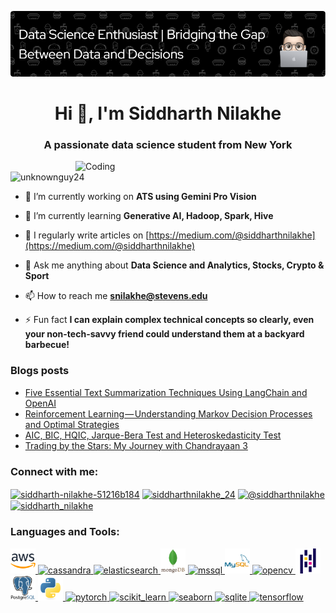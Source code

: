 ![Header](./github-header-image-new.png)
<h1 align="center">Hi 👋, I'm Siddharth Nilakhe</h1>
<h3 align="center">A passionate data science student from New York</h3>
<img align="right" alt="Coding" width="400" src="https://miro.medium.com/v2/resize:fit:1360/0*7Q3yvSIv_t0ioJ-Z.gif">

<p align="left"> <img src="https://komarev.com/ghpvc/?username=unknownguy24&label=Profile%20views&color=0e75b6&style=flat-square" alt="unknownguy24" /> </p>

- 🔭 I’m currently working on **ATS using Gemini Pro Vision**

- 🌱 I’m currently learning **Generative AI, Hadoop, Spark, Hive**

- 📝 I regularly write articles on [https://medium.com/@siddharthnilakhe](https://medium.com/@siddharthnilakhe)

- 💬 Ask me anything about **Data Science and Analytics, Stocks, Crypto & Sport**

- 📫 How to reach me **snilakhe@stevens.edu**

- ⚡ Fun fact **I can explain complex technical concepts so clearly, even your non-tech-savvy friend could understand them at a backyard barbecue!**

### Blogs posts
<!-- BLOG-POST-LIST:START -->
- [Five Essential Text Summarization Techniques Using LangChain and OpenAI](https://medium.com/@siddharthnilakhe/five-essential-text-summarization-techniques-using-langchain-and-openai-73372a0cce4b?source=rss-4673a276ac23------2)
- [Reinforcement Learning — Understanding Markov Decision Processes and Optimal Strategies](https://medium.com/@siddharthnilakhe/reinforcement-learning-understanding-markov-decision-processes-and-optimal-strategies-29a64615b563?source=rss-4673a276ac23------2)
- [AIC, BIC, HQIC, Jarque-Bera Test and Heteroskedasticity Test](https://medium.com/@siddharthnilakhe/aic-bic-hqic-jarque-bera-test-and-heteroskedasticity-test-4ef7e1fa19af?source=rss-4673a276ac23------2)
- [Trading by the Stars: My Journey with Chandrayaan 3](https://medium.com/@siddharthnilakhe/trading-by-the-stars-my-journey-with-chandrayaan-3-54af2787294b?source=rss-4673a276ac23------2)
<!-- BLOG-POST-LIST:END -->


<h3 align="left">Connect with me:</h3>
<p align="left">
<a href="https://linkedin.com/in/siddharth-nilakhe-51216b184" target="blank"><img align="center" src="https://raw.githubusercontent.com/rahuldkjain/github-profile-readme-generator/master/src/images/icons/Social/linked-in-alt.svg" alt="siddharth-nilakhe-51216b184" height="30" width="40" /></a>
<a href="https://instagram.com/siddharthnilakhe_24" target="blank"><img align="center" src="https://raw.githubusercontent.com/rahuldkjain/github-profile-readme-generator/master/src/images/icons/Social/instagram.svg" alt="siddharthnilakhe_24" height="30" width="40" /></a>
<a href="https://medium.com/@siddharthnilakhe" target="blank"><img align="center" src="https://raw.githubusercontent.com/rahuldkjain/github-profile-readme-generator/master/src/images/icons/Social/medium.svg" alt="@siddharthnilakhe" height="30" width="40" /></a>
<a href="https://www.leetcode.com/siddharth_nilakhe" target="blank"><img align="center" src="https://raw.githubusercontent.com/rahuldkjain/github-profile-readme-generator/master/src/images/icons/Social/leet-code.svg" alt="siddharth_nilakhe" height="30" width="40" /></a>
</p>

<h3 align="left">Languages and Tools:</h3>
<p align="left"> <a href="https://aws.amazon.com" target="_blank" rel="noreferrer"> <img src="https://raw.githubusercontent.com/devicons/devicon/master/icons/amazonwebservices/amazonwebservices-original-wordmark.svg" alt="aws" width="40" height="40"/> </a> <a href="https://cassandra.apache.org/" target="_blank" rel="noreferrer"> <img src="https://www.vectorlogo.zone/logos/apache_cassandra/apache_cassandra-icon.svg" alt="cassandra" width="40" height="40"/> </a> <a href="https://www.elastic.co" target="_blank" rel="noreferrer"> <img src="https://www.vectorlogo.zone/logos/elastic/elastic-icon.svg" alt="elasticsearch" width="40" height="40"/> </a> <a href="https://www.mongodb.com/" target="_blank" rel="noreferrer"> <img src="https://raw.githubusercontent.com/devicons/devicon/master/icons/mongodb/mongodb-original-wordmark.svg" alt="mongodb" width="40" height="40"/> </a> <a href="https://www.microsoft.com/en-us/sql-server" target="_blank" rel="noreferrer"> <img src="https://www.svgrepo.com/show/303229/microsoft-sql-server-logo.svg" alt="mssql" width="40" height="40"/> </a> <a href="https://www.mysql.com/" target="_blank" rel="noreferrer"> <img src="https://raw.githubusercontent.com/devicons/devicon/master/icons/mysql/mysql-original-wordmark.svg" alt="mysql" width="40" height="40"/> </a> <a href="https://opencv.org/" target="_blank" rel="noreferrer"> <img src="https://www.vectorlogo.zone/logos/opencv/opencv-icon.svg" alt="opencv" width="40" height="40"/> </a> <a href="https://pandas.pydata.org/" target="_blank" rel="noreferrer"> <img src="https://raw.githubusercontent.com/devicons/devicon/2ae2a900d2f041da66e950e4d48052658d850630/icons/pandas/pandas-original.svg" alt="pandas" width="40" height="40"/> </a> <a href="https://www.postgresql.org" target="_blank" rel="noreferrer"> <img src="https://raw.githubusercontent.com/devicons/devicon/master/icons/postgresql/postgresql-original-wordmark.svg" alt="postgresql" width="40" height="40"/> </a> <a href="https://www.python.org" target="_blank" rel="noreferrer"> <img src="https://raw.githubusercontent.com/devicons/devicon/master/icons/python/python-original.svg" alt="python" width="40" height="40"/> </a> <a href="https://pytorch.org/" target="_blank" rel="noreferrer"> <img src="https://www.vectorlogo.zone/logos/pytorch/pytorch-icon.svg" alt="pytorch" width="40" height="40"/> </a> <a href="https://scikit-learn.org/" target="_blank" rel="noreferrer"> <img src="https://upload.wikimedia.org/wikipedia/commons/0/05/Scikit_learn_logo_small.svg" alt="scikit_learn" width="40" height="40"/> </a> <a href="https://seaborn.pydata.org/" target="_blank" rel="noreferrer"> <img src="https://seaborn.pydata.org/_images/logo-mark-lightbg.svg" alt="seaborn" width="40" height="40"/> </a> <a href="https://www.sqlite.org/" target="_blank" rel="noreferrer"> <img src="https://www.vectorlogo.zone/logos/sqlite/sqlite-icon.svg" alt="sqlite" width="40" height="40"/> </a> <a href="https://www.tensorflow.org" target="_blank" rel="noreferrer"> <img src="https://www.vectorlogo.zone/logos/tensorflow/tensorflow-icon.svg" alt="tensorflow" width="40" height="40"/> </a> </p>
